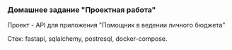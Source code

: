 ### Домашнее задание "Проектная работа"

Проект - API для приложения "Помощник в ведении личного бюджета"

Стек: fastapi, sqlalchemy, postresql, docker-compose.